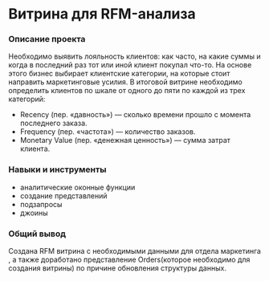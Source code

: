 
# Витрина для RFM-анализа

### Описание проекта
Необходимо выявить лояльность клиентов: как часто, на какие суммы и когда в последний раз тот или иной клиент покупал что-то. На основе этого бизнес выбирает клиентские категории, на которые стоит направить маркетинговые усилия. 
В итоговой витрине необходимо определить клиентов по шкале от одного до пяти по каждой из трех категорий:
   -	Recency (пер. «давность») — сколько времени прошло с момента последнего заказа.
   -	Frequency (пер. «частота») — количество заказов.
   - Monetary Value (пер. «денежная ценность») — сумма затрат клиента.

### Навыки и инструменты 
* аналитические оконные функции
* создание представлений 
* подзапросы
* джоины

### Общий вывод
Создана RFM витрина с необходимыми данными для отдела маркетинга , а также доработано представление Orders(которое необходимо для создания витрины) по причине обновления структуры данных.


